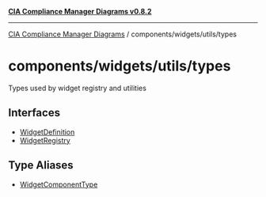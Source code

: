 [**CIA Compliance Manager Diagrams v0.8.2**](../../../../README.md)

***

[CIA Compliance Manager Diagrams](../../../../modules.md) / components/widgets/utils/types

# components/widgets/utils/types

Types used by widget registry and utilities

## Interfaces

- [WidgetDefinition](interfaces/WidgetDefinition.md)
- [WidgetRegistry](interfaces/WidgetRegistry.md)

## Type Aliases

- [WidgetComponentType](type-aliases/WidgetComponentType.md)
